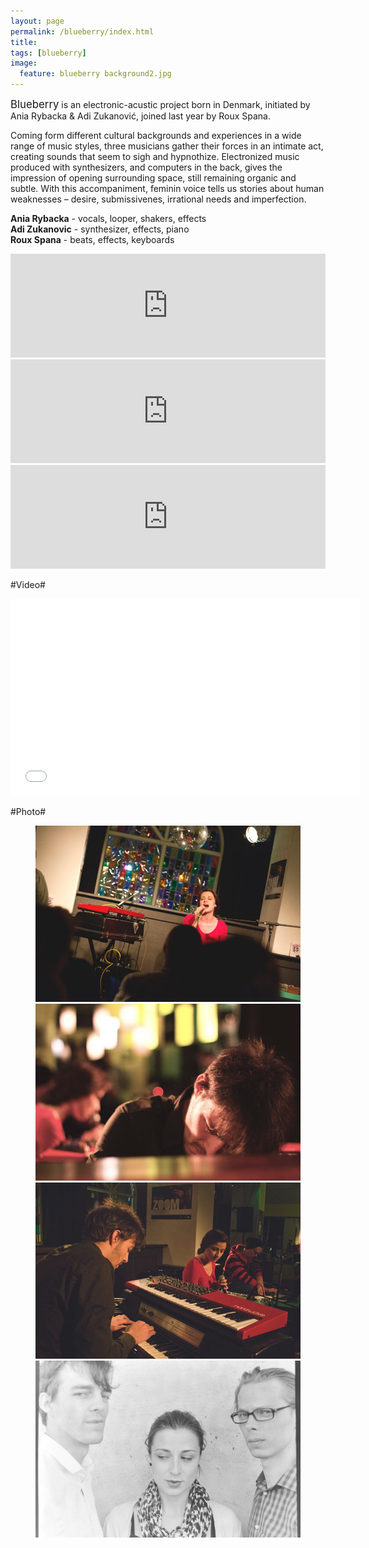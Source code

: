 ```yaml
---
layout: page
permalink: /blueberry/index.html
title:
tags: [blueberry]
image:
  feature: blueberry background2.jpg
---
```


<big>Blueberry</big> is an electronic-acustic project born in Denmark, initiated by Ania Rybacka & Adi Zukanović, joined last year by Roux Spana.

Coming form different cultural backgrounds and experiences in a wide range of music styles, three musicians gather their forces in an intimate act, creating sounds that seem to sigh and hypnothize. Electronized music produced with synthesizers, and computers in the back, gives the impression of opening surrounding space, still remaining organic and subtle. With this accompaniment, feminin voice tells us stories about human weaknesses – desire, submissivenes, irrational needs and imperfection.

**Ania Rybacka** - vocals, looper, shakers, effects<br>
**Adi Zukanovic** - synthesizer, effects, piano<br>
**Roux Spana** - beats, effects, keyboards<br>



<iframe width="100%" height="166" scrolling="no" frameborder="no" src="https://w.soundcloud.com/player/?url=http%3A%2F%2Fapi.soundcloud.com%2Ftracks%2F63168675"></iframe>

<iframe width="100%" height="166" scrolling="no" frameborder="no" src="https://w.soundcloud.com/player/?url=http%3A%2F%2Fapi.soundcloud.com%2Ftracks%2F52809338"></iframe>

<iframe width="100%" height="166" scrolling="no" frameborder="no" src="https://w.soundcloud.com/player/?url=http%3A%2F%2Fapi.soundcloud.com%2Ftracks%2F52810069"></iframe>

#Video#


<iframe width="560" height="315" src="//www.youtube.com/embed/duGxMlOpHQs" frameborder="0" allowfullscreen></iframe>


#Photo#


<figure class="half">
    <a href="/images/momentum2.jpg"><img src="/images/momentum2.jpg"></a>
    <a href="/images/momentum1.jpg"><img src="/images/momentum1.jpg"></a>
    <a href="/images/Momentum3.jpg"><img src="/images/Momentum3.jpg"></a>
    <a href="/images/photo Nick Hune2.jpg"><img src="/images/photo Nick Hune2.jpg"></a>
</figure>

